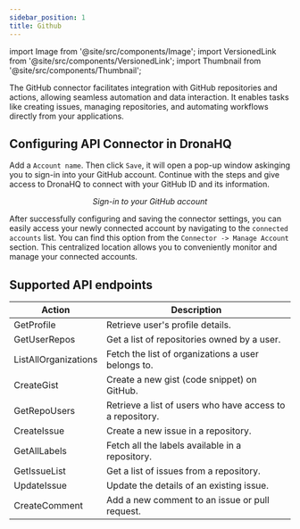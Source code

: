```yaml
---
sidebar_position: 1
title: Github
---
```

import Image from '@site/src/components/Image';
import VersionedLink from '@site/src/components/VersionedLink';
import Thumbnail from '@site/src/components/Thumbnail';

The GitHub connector facilitates integration with GitHub repositories and actions, allowing seamless automation and data interaction. It enables tasks like creating issues, managing repositories, and automating workflows directly from your applications.

## Configuring API Connector in DronaHQ

Add a `Account name`. Then click `Save`, it will open a pop-up window askinging you to sign-in into your GitHub account. Continue with the steps and give access to DronaHQ to connect with your GitHub ID and its information.

<figure>
  <Thumbnail src="/img/reference/connectors/github/signin.png" alt="Sign-in to your GitHub account" />
  <figcaption align = "center"><i>Sign-in to your GitHub account</i></figcaption>
</figure>

After successfully configuring and saving the connector settings, you can easily access your newly connected account by navigating to the `connected accounts` list. You can find this option from the `Connector -> Manage Account` section. This centralized location allows you to conveniently monitor and manage your connected accounts.


## Supported API endpoints

| Action           | Description |
|------------------|-------------|
| GetProfile       | Retrieve user's profile details. |
| GetUserRepos     | Get a list of repositories owned by a user. |
| ListAllOrganizations | Fetch the list of organizations a user belongs to. |
| CreateGist       | Create a new gist (code snippet) on GitHub. |
| GetRepoUsers     | Retrieve a list of users who have access to a repository. |
| CreateIssue      | Create a new issue in a repository. |
| GetAllLabels     | Fetch all the labels available in a repository. |
| GetIssueList     | Get a list of issues from a repository. |
| UpdateIssue      | Update the details of an existing issue. |
| CreateComment    | Add a new comment to an issue or pull request. |


